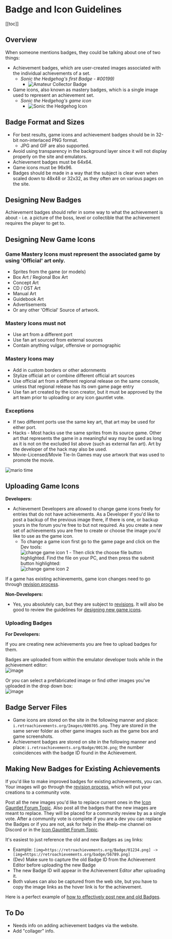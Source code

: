 # Badge and Icon Guidelines

[[toc]]

## Overview

When someone mentions badges, they could be talking about one of two things:

- Achievement badges, which are user-created images associated with the individual achievements of a set.
  - _Sonic the Hedgehog's first Badge - #00199)_
    - ![Amateur Collector Badge](https://s3-eu-west-1.amazonaws.com/i.retroachievements.org/Badge/00199.png)
- Game icons, also known as mastery badges, which is a single image used to represent an achievement set.
  - _Sonic the Hedgehog's game icon_
    - ![Sonic the Hedgehog Icon](https://retroachievements.org/Images/016743.png)

## Badge Format and Sizes

- For best results, game icons and achievement badges should be in 32-bit non-interlaced PNG format.
  - JPG and GIF are also supported.
- Avoid using transparency in the background layer since it will not display properly on the site and emulators.
- Achievement badges must be 64x64.
- Game icons must be 96x96.
- Badges should be made in a way that the subject is clear even when scaled down to 48x48 or 32x32, as they often are on various pages on the site.

## Designing New Badges

Achievement badges should refer in some way to what the achievement is about - i.e. a picture of the boss, level or collectible that the achievement requires the player to get to.

## Designing New Game Icons

### Game Mastery Icons must represent the associated game by using 'Official' art only.

- Sprites from the game (or models)
- Box Art / Regional Box Art
- Concept Art
- CD / OST Art
- Manual Art
- Guidebook Art
- Advertisements
- Or any other 'Official' Source of artwork.

### Mastery Icons must not

- Use art from a different port
- Use fan art sourced from external sources
- Contain anything vulgar, offensive or pornographic

### Mastery Icons may

- Add in custom borders or other adornments
- Stylize official art or combine different official art sources
- Use official art from a different regional release on the same console, unless that regional release has its own game page entry
- Use fan art created by the icon creator, but it must be approved by the art team prior to uploading or any icon gauntlet vote.

### Exceptions

- If two different ports use the same key art, that art may be used for either port.
- Hacks - Most hacks use the same sprites from its source game. Other art that represents the game in a meaningful way may be used as long as it is not on the excluded list above (such as external fan art). Art by the developer of the hack may also be used.
- Movie-Licensed/Movie Tie-In Games may use artwork that was used to promote the movie.

![mario time](https://user-images.githubusercontent.com/32706333/52103977-93bd5080-25a5-11e9-9226-4f1af1bbfa81.png)

## Uploading Game Icons

**Developers:**

- Achievement Developers are allowed to change game icons freely for entries that do not have achievements. As a Developer if you'd like to post a backup of the previous image there, if there is one, or backup yours in the forum you're free to but not required. As you create a new set of achievements you are free to create or choose the image you'd like to use as the game icon.
  - To change a game icon first go to the game page and click on the Dev tools:  
    ![change game icon 1](https://camo.githubusercontent.com/cc05291f1f0da98ef8fd429fbdd6f201735c3edb/68747470733a2f2f692e696d6775722e636f6d2f7371784f6a794c2e706e67) - Then click the choose file button highlighted. Find the file on your PC, and then press the submit button highlighted:  
    ![change game icon 2](https://user-images.githubusercontent.com/32706333/52103542-62438580-25a3-11e9-8ede-ce5857abd7ce.png)

If a game has existing achievements, game icon changes need to go through [revision process](/guidelines/content/achievement-set-revisions).

**Non-Developers:**

- Yes, you absolutely can, but they are subject to [revisions](/guidelines/content/achievement-set-revisions). It will also be good to review the guidelines for [designing new game icons](#designing-new-game-icons---styling-guide).

### Uploading Badges

**For Developers:**

If you are creating new achievements you are free to upload badges for them.

Badges are uploaded from within the emulator developer tools while in the achievement editor:  
![image](https://user-images.githubusercontent.com/32706333/52097132-c73cb280-2586-11e9-95ec-ea5e4dc8f9cd.png)

Or you can select a prefabricated image or find other images you've uploaded in the drop down box:  
![image](https://user-images.githubusercontent.com/32706333/52097145-d1f74780-2586-11e9-8a22-06ceeeb82fe8.png)

## Badge Server Files

- Game icons are stored on the site in the following manner and place: `i.retroachievements.org/Images/000705.png`. They are stored in the same server folder as other game images such as the game box and game screenshots.
- Achievement badges are stored on site in the following manner and place: `i.retroachievements.org/Badge/00136.png`; the number coincidences with the badge ID found in the Achievement.

## Making New Badges for Existing Achievements

If you'd like to make improved badges for existing achievements, you can. Your images will go through the [revision process](/guidelines/content/achievement-set-revisions), which will put your creations to a community vote.

Post all the new images you'd like to replace current ones in the [Icon Gauntlet Forum Topic](http://retroachievements.org/viewtopic.php?t=8064&o=0). Also post all the badges that the new images are meant to replace. They will be placed for a community review by as a single vote. After a community vote is complete if you are a dev you can replace the Badges or if you are not, ask for help in the #help-me channel on Discord or in the [Icon Gauntlet Forum Topic](http://retroachievements.org/viewtopic.php?t=8064&o=0).

It's easiest to just reference the old and new Badges as `img` links:

- Example: `[img=https://retroachievements.org/Badge/01234.png] -> [img=https://retroachievements.org/badge/56789.png]`
- (Dev) Make sure to capture the old Badge ID from the Achievement Editor before uploading the new Badge
- The new Badge ID will appear in the Achievement Editor after uploading it.
- Both values can also be captured from the web site, but you have to copy the image links as the hover link is for the achievement.

Here is a perfect example of [how to effectively post new and old Badges](https://retroachievements.org/viewtopic.php?t=612&o=17).

## To Do

- Needs info on adding achievement badges via the website.
- Add "collager" info.
